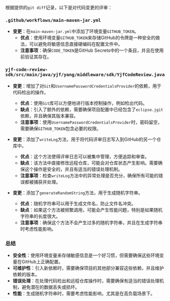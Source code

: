 根据提供的`git diff`记录，以下是对代码变更的评审：

### `.github/workflows/main-maven-jar.yml`
- **变更**：在`main-maven-jar.yml`中添加了环境变量`GITHUB_TOKEN`。
  - **优点**：使用环境变量`GITHUB_TOKEN`来存储GitHub的令牌是一种安全的做法，可以避免将敏感信息直接硬编码在配置文件中。
  - **注意事项**：确保`CODE_TOKEN`是GitHub Secrets中的一个条目，并且在使用前验证其存在。

### `yjf-code-review-sdk/src/main/java/yjf/yang/middleware/sdk/YjfCodeReview.java`
- **变更**：增加了对`Git`和`UsernamePasswordCredentialsProvider`的依赖，用于代码检出的操作。
  - **优点**：使用`Git`库可以方便地进行版本控制操作，例如检出代码。
  - **缺点**：引入了额外的依赖，需要确保项目配置中已经包含了`eclipse.jgit`依赖，并且确保其版本兼容。
  - **注意事项**：使用`UsernamePasswordCredentialsProvider`时，密码留空，需要确保`GITHUB_TOKEN`包含必要的权限。

- **变更**：添加了`writeLog`方法，用于将代码评审日志写入到GitHub的另一个仓库中。
  - **优点**：这个方法使得评审日志可以被集中管理，方便追踪和审查。
  - **缺点**：该方法中直接修改远程仓库，可能会对仓库状态产生影响。需要确保这个操作是安全的，并且有适当的错误处理机制。
  - **注意事项**：检查`writeLog`方法中的异常处理是否充分，确保所有可能的错误都被捕获并处理。

- **变更**：添加了`generateRandomString`方法，用于生成随机字符串。
  - **优点**：随机字符串可以用于生成文件名，防止文件名冲突。
  - **缺点**：如果这个方法被频繁调用，可能会产生性能问题，特别是如果随机字符串的长度很大。
  - **注意事项**：确保这个方法不会产生过多的随机字符串，并且在生成字符串时考虑性能影响。

### 总结
- **安全性**：使用环境变量来存储敏感信息是一个好习惯，但需要确保这些环境变量在GitHub上正确配置。
- **可维护性**：引入新依赖时，需要确保项目的其他部分兼容这些依赖，并且维护依赖的版本。
- **错误处理**：在处理代码检出和远程仓库操作时，需要确保有适当的错误处理机制，避免潜在的数据丢失或损坏。
- **性能**：生成随机字符串时，需要考虑性能影响，尤其是在高负载场景下。